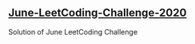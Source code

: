 ## [June-LeetCoding-Challenge-2020](https://leetcode.com/explore/challenge/card/june-leetcoding-challenge/)
Solution of June LeetCoding Challenge
